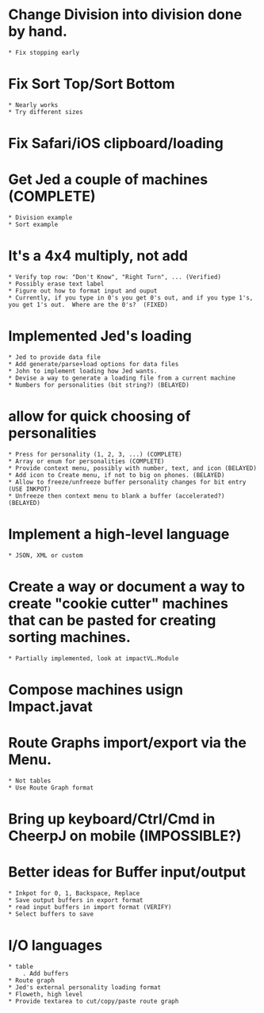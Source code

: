 # Change Division into division done by hand.
    * Fix stopping early

# Fix Sort Top/Sort Bottom
    * Nearly works
    * Try different sizes

# Fix Safari/iOS clipboard/loading

# Get Jed a couple of machines (COMPLETE)
    * Division example
    * Sort example

# It's a 4x4 multiply, not add
    * Verify top row: "Don't Know", "Right Turn", ... (Verified)
    * Possibly erase text label
    * Figure out how to format input and ouput
    * Currently, if you type in 0's you get 0's out, and if you type 1's, you get 1's out.  Where are the 0's?  (FIXED)

# Implemented Jed's loading
    * Jed to provide data file
    * Add generate/parse+load options for data files
    * John to implement loading how Jed wants.
    * Devise a way to generate a loading file from a current machine
    * Numbers for personalities (bit string?) (BELAYED)


# allow for quick choosing of personalities
    * Press for personality (1, 2, 3, ...) (COMPLETE)
    * Array or enum for personalities (COMPLETE)
    * Provide context menu, possibly with number, text, and icon (BELAYED)
    * Add icon to Create menu, if not to big on phones. (BELAYED)
    * Allow to freeze/unfreeze buffer personality changes for bit entry (USE INKPOT)
    * Unfreeze then context menu to blank a buffer (accelerated?) (BELAYED)

# Implement a high-level language
    * JSON, XML or custom

# Create a way or document a way to create "cookie cutter" machines that can be pasted for creating sorting machines.
    * Partially implemented, look at impactVL.Module

# Compose machines usign Impact.javat

# Route Graphs import/export via the Menu.
    * Not tables
    * Use Route Graph format

# Bring up keyboard/Ctrl/Cmd in CheerpJ on mobile (IMPOSSIBLE?)


# Better ideas for Buffer input/output
    * Inkpot for 0, 1, Backspace, Replace
    * Save output buffers in export format
    * read input buffers in import format (VERIFY)
    * Select buffers to save

# I/O languages
    * table
        . Add buffers
    * Route graph
    * Jed's external personality loading format
    * Floweth, high level
    * Provide textarea to cut/copy/paste route graph
